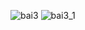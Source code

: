 ![bai3](https://github.com/VanHoang110802/Competitive_Programming/assets/108053955/f439b595-2f9e-4435-8c95-377bfc99e6f1)
![bai3_1](https://github.com/VanHoang110802/Competitive_Programming/assets/108053955/e33d1c88-a182-4ee1-bcd7-74f2130f416e)

